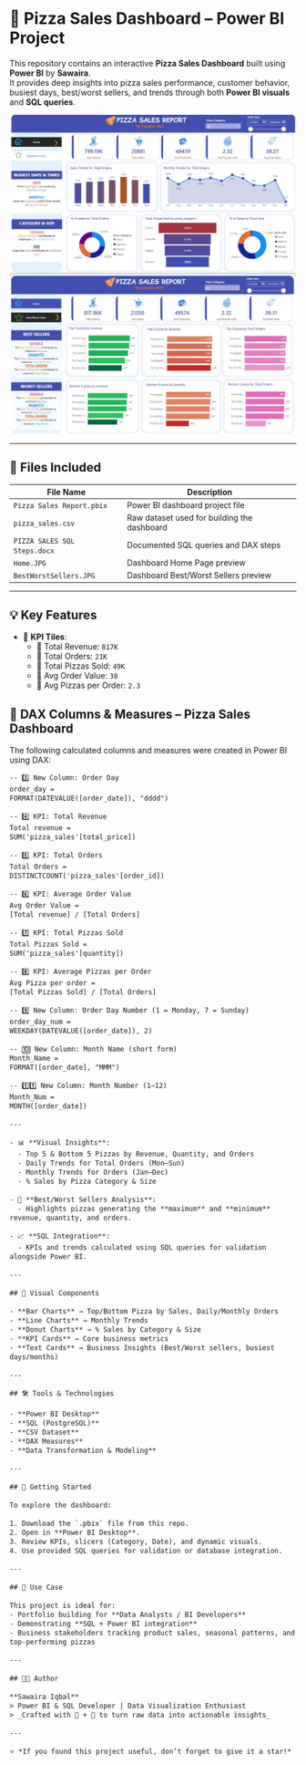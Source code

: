 # 🍕 Pizza Sales Dashboard – Power BI Project

This repository contains an interactive **Pizza Sales Dashboard** built using **Power BI** by **Sawaira**.  
It provides deep insights into pizza sales performance, customer behavior, busiest days, best/worst sellers, and trends through both **Power BI visuals** and **SQL queries**.

![Dashboard Preview](Home.JPG)  
![Dashboard Preview](BestWorstSellers.JPG)

---

## 📁 Files Included

| File Name                           | Description                                      |
|------------------------------------|--------------------------------------------------|
| `Pizza Sales Report.pbix`          | Power BI dashboard project file                  |
| `pizza_sales.csv`                   | Raw dataset used for building the dashboard      |
| `PIZZA SALES SQL Steps.docx`        | Documented SQL queries and DAX steps             |
| `Home.JPG`                          | Dashboard Home Page preview                      |
| `BestWorstSellers.JPG`              | Dashboard Best/Worst Sellers preview             |

---

## 💡 Key Features

- 📌 **KPI Tiles**:
  - 🔹 Total Revenue: `817K`
  - 🔹 Total Orders: `21K`
  - 🔹 Total Pizzas Sold: `49K`
  - 🔹 Avg Order Value: `38`
  - 🔹 Avg Pizzas per Order: `2.3`


## 📐 DAX Columns & Measures – Pizza Sales Dashboard

The following calculated columns and measures were created in Power BI using DAX:

```DAX
-- 3️⃣ New Column: Order Day
order_day =
FORMAT(DATEVALUE([order_date]), "dddd")

-- 4️⃣ KPI: Total Revenue
Total revenue =
SUM('pizza_sales'[total_price])

-- 5️⃣ KPI: Total Orders
Total Orders =
DISTINCTCOUNT('pizza_sales'[order_id])

-- 6️⃣ KPI: Average Order Value
Avg Order Value =
[Total revenue] / [Total Orders]

-- 7️⃣ KPI: Total Pizzas Sold
Total Pizzas Sold =
SUM('pizza_sales'[quantity])

-- 8️⃣ KPI: Average Pizzas per Order
Avg Pizza per order =
[Total Pizzas Sold] / [Total Orders]

-- 9️⃣ New Column: Order Day Number (1 = Monday, 7 = Sunday)
order_day_num =
WEEKDAY(DATEVALUE([order_date]), 2)

-- 🔟 New Column: Month Name (short form)
Month_Name =
FORMAT([order_date], "MMM")

-- 1️⃣1️⃣ New Column: Month Number (1–12)
Month_Num =
MONTH([order_date])

---

- 📊 **Visual Insights**:
  - Top 5 & Bottom 5 Pizzas by Revenue, Quantity, and Orders
  - Daily Trends for Total Orders (Mon–Sun)
  - Monthly Trends for Orders (Jan–Dec)
  - % Sales by Pizza Category & Size

- 🎯 **Best/Worst Sellers Analysis**:
  - Highlights pizzas generating the **maximum** and **minimum** revenue, quantity, and orders.

- 📈 **SQL Integration**:
  - KPIs and trends calculated using SQL queries for validation alongside Power BI.

---

## 🎨 Visual Components

- **Bar Charts** → Top/Bottom Pizza by Sales, Daily/Monthly Orders  
- **Line Charts** → Monthly Trends  
- **Donut Charts** → % Sales by Category & Size  
- **KPI Cards** → Core business metrics  
- **Text Cards** → Business Insights (Best/Worst sellers, busiest days/months)  

---

## 🛠️ Tools & Technologies

- **Power BI Desktop**  
- **SQL (PostgreSQL)**  
- **CSV Dataset**  
- **DAX Measures**  
- **Data Transformation & Modeling**

---

## 🚀 Getting Started

To explore the dashboard:

1. Download the `.pbix` file from this repo.  
2. Open in **Power BI Desktop**.  
3. Review KPIs, slicers (Category, Date), and dynamic visuals.  
4. Use provided SQL queries for validation or database integration.  

---

## 📌 Use Case

This project is ideal for:  
- Portfolio building for **Data Analysts / BI Developers**  
- Demonstrating **SQL + Power BI integration**  
- Business stakeholders tracking product sales, seasonal patterns, and top-performing pizzas  

---

## 👩‍💻 Author

**Sawaira Iqbal**  
> Power BI & SQL Developer | Data Visualization Enthusiast  
> _Crafted with 🍕 + 💖 to turn raw data into actionable insights_

---

⭐ *If you found this project useful, don’t forget to give it a star!*  
